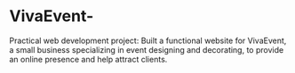 # VivaEvent-
Practical web development project: Built a functional website for VivaEvent, a small business specializing in event designing and decorating, to provide an online presence and help attract clients.
